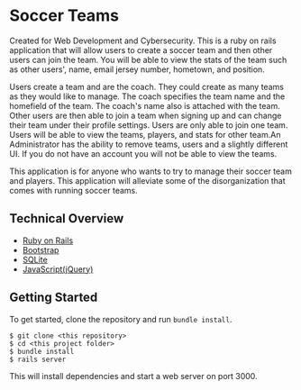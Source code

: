 # Soccer Teams

Created for Web Development and Cybersecurity. This is a ruby on rails application that will allow users to create a soccer team and then other users can join the team. You will be able to view the stats of the team such as other users', name, email jersey number, hometown, and position.

Users create a team and are the coach. They could create as many teams as they would like to manage. The coach specifies the team name and the homefield of the team. The coach's name also is attached with the team. Other users are then able to join a team when signing up and can change their team under their profile settings. Users are only able to join one team. Users will be able to view the teams, players, and stats for other team.An Administrator has the ability to remove teams, users and a slightly different UI. If you do not have an account you will not be able to view the teams.

This application is for anyone who wants to try to manage their soccer team and players. This application will alleviate some of the disorganization that comes with running soccer teams.



## Technical Overview

* [Ruby on Rails](http://rubyonrails.org/)
* [Bootstrap](http://getbootstrap.com/)
* [SQLite](https://sqlite.org/)
* [JavaScript(jQuery)](https://jquery.com/)



## Getting Started


To get started, clone the repository and run `bundle install`.

```shell
$ git clone <this repository>
$ cd <this project folder>
$ bundle install
$ rails server
```

This will install dependencies and start a web server on port 3000.
